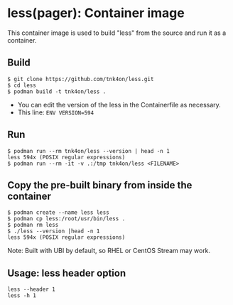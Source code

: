 # less(pager): Container image

This container image is used to build "less" from the source and run it as a container.

## Build

```
$ git clone https://github.com/tnk4on/less.git
$ cd less
$ podman build -t tnk4on/less .
```
- You can edit the version of the less in the Containerfile as necessary.
- This line: `ENV VERSION=594`

## Run

```
$ podman run --rm tnk4on/less --version | head -n 1
less 594x (POSIX regular expressions)
$ podman run --rm -it -v .:/tmp tnk4on/less <FILENAME>
```

## Copy the pre-built binary from inside the container

```
$ podman create --name less less
$ podman cp less:/root/usr/bin/less .
$ podman rm less
$ ./less --version |head -n 1
less 594x (POSIX regular expressions)
```
Note: Built with UBI by default, so RHEL or CentOS Stream may work.

## Usage: less header option

```
less --header 1
less -h 1
```

